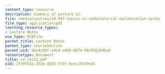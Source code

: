```yaml
---
content_type: resource
description: Summary of Lecture 12.
file: /media/courses/18-997-topics-in-combinatorial-optimization-spring-2004/1f49f61e252e482677bfbcec197d9e25_co_lec12.pdf
file_type: application/pdf
learning_resource_types:
- Lecture Notes
ocw_type: OCWFile
parent_title: Lecture Notes
parent_type: CourseSection
parent_uid: bbe4c00f-a4c4-e800-6674-00c926294ba8
resourcetype: Document
title: co_lec12.pdf
uid: 1f49f61e-252e-4826-77bf-bcec197d9e25
---
```

